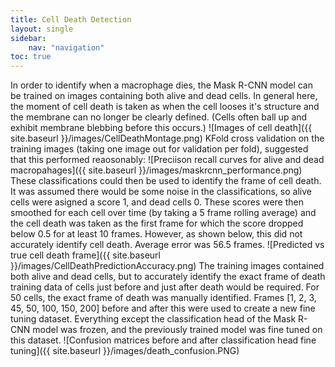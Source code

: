 ```yaml
---
title: Cell Death Detection
layout: single 
sidebar: 
    nav: "navigation"
toc: true
---
```


In order to identify when a macrophage dies, the Mask R-CNN model can be trained on images containing both alive and dead cells. In general here, the moment of cell death is taken as when the cell looses it's structure and the membrane can no longer be clearly defined. (Cells often ball up and exhibit membrane blebbing before this occurs.)
![Images of cell death]({{ site.baseurl }}/images/CellDeathMontage.png)
KFold cross validation on the training images (taking one image out for validation per fold), suggested that this performed reaosonably:
![Preciison recall curves for alive and dead macropahages]({{ site.baseurl }}/images/maskrcnn_performance.png)
These classifications could then be used to identify the frame of cell death. It was assumed there would be some noise in the classifications, so alive cells were asigned a score 1, and dead cells 0. These scores were then smoothed for each cell over time (by taking a 5 frame rolling average) and the cell death was taken as the first frame for which the score dropped below 0.5 for at least 10 frames. However, as shown below, this did not accurately identify cell death. Average error was 56.5 frames.
![Predicted vs true cell death frame]({{ site.baseurl }}/images/CellDeathPredictionAccuracy.png)
The training images contained both alive and dead cells, but to accurately identify the exact frame of death training data of cells just before and just after death would be required. For 50 cells, the exact frame of death was manually identified. Frames [1, 2, 3, 45, 50, 100, 150, 200] before and after this were used to create a new fine tuning dataset. Everything except the classification head of the Mask R-CNN model was frozen, and the previously trained model was fine tuned on this dataset.
![Confusion matrices before and after classification head fine tuning]({{ site.baseurl }}/images/death_confusion.PNG)